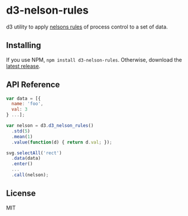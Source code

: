 # d3-nelson-rules

d3 utility to apply [nelsons rules](https://en.wikipedia.org/wiki/Nelson_rules) of process control to a set of data.

## Installing

If you use NPM, `npm install d3-nelson-rules`. Otherwise, download the [latest release](https://github.com/kiernanmcgowan/d3-nelson-rules/releases/latest).

## API Reference

```js
var data = [{
  name: 'foo',
  val: 3
} ...];

var nelson = d3.d3_nelson_rules()
  .std(5)
  .mean(1)
  .value(function(d) { return d.val; });

svg.selectAll('rect')
  .data(data)
  .enter()
  ...
  .call(nelson);
```

License
---

MIT